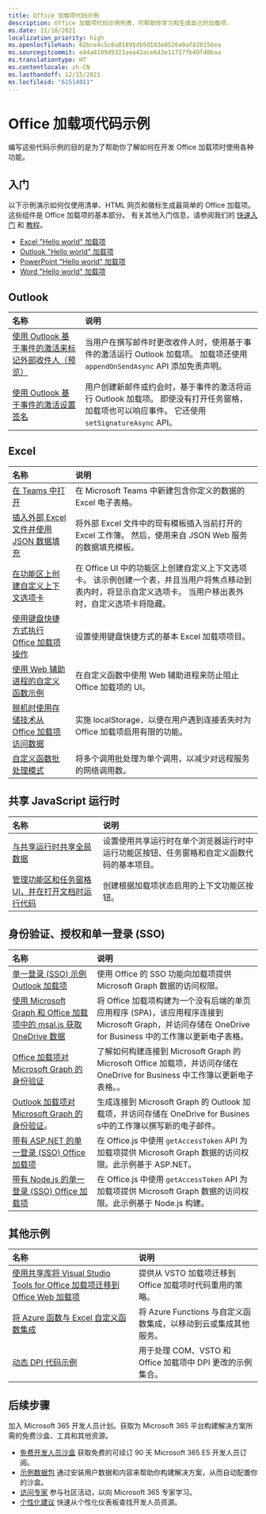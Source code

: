 ```yaml
---
title: Office 加载项代码示例
description: Office 加载项代码示例列表，可帮助你学习和生成自己的加载项。
ms.date: 11/18/2021
localization_priority: high
ms.openlocfilehash: 62bce4c5c6a01895db5d183e0526e0af820156ea
ms.sourcegitcommit: e44a8109d9323aea42ace643e11717fb49f40baa
ms.translationtype: HT
ms.contentlocale: zh-CN
ms.lasthandoff: 12/15/2021
ms.locfileid: "61514011"
---
```

# <a name="office-add-in-code-samples"></a>Office 加载项代码示例

编写这些代码示例的目的是为了帮助你了解如何在开发 Office 加载项时使用各种功能。

## <a name="getting-started"></a>入门

以下示例演示如何仅使用清单、HTML 网页和徽标生成最简单的 Office 加载项。 这些组件是 Office 加载项的基本部分。 有关其他入门信息，请参阅我们的 [快速入门](../quickstarts/excel-quickstart-jquery.md) 和 [教程](/search/?terms=tutorial&scope=Office%20Add-ins)。

* [Excel "Hello world" 加载项](https://github.com/OfficeDev/PnP-OfficeAddins/tree/main/Samples/hello-world/excel-hello-world)
* [Outlook "Hello world" 加载项](https://github.com/OfficeDev/PnP-OfficeAddins/tree/main/Samples/hello-world/outlook-hello-world)
* [PowerPoint "Hello world" 加载项](https://github.com/OfficeDev/PnP-OfficeAddins/tree/main/Samples/hello-world/powerpoint-hello-world)
* [Word "Hello world" 加载项](https://github.com/OfficeDev/PnP-OfficeAddins/tree/main/Samples/hello-world/word-hello-world)

## <a name="outlook"></a>Outlook

| 名称                | 说明         |
|:--------------------|:--------------------|
| [使用 Outlook 基于事件的激活来标记外部收件人（预览）](/samples/officedev/pnp-officeaddins/outlook-add-in-tag-external-recipients) | 当用户在撰写邮件时更改收件人时，使用基于事件的激活运行 Outlook 加载项。 加载项还使用 `appendOnSendAsync` API 添加免责声明。 |
| [使用 Outlook 基于事件的激活设置签名](/samples/officedev/pnp-officeaddins/outlook-add-in-set-signature/) | 用户创建新邮件或约会时，基于事件的激活将运行 Outlook 加载项。 即使没有打开任务窗格，加载项也可以响应事件。 它还使用 `setSignatureAsync` API。 |

## <a name="excel"></a>Excel

| 名称                | 说明         |
|:--------------------|:--------------------|
| [在 Teams 中打开](/samples/officedev/pnp-officeaddins/office-excel-add-in-open-in-teams/) | 在 Microsoft Teams 中新建包含你定义的数据的 Excel 电子表格。|
| [插入外部 Excel 文件并使用 JSON 数据填充](/samples/officedev/pnp-officeaddins/excel-add-in-insert-external-file/)  | 将外部 Excel 文件中的现有模板插入当前打开的 Excel 工作簿。 然后，使用来自 JSON Web 服务的数据填充模板。 |
| [在功能区上创建自定义上下文选项卡](/samples/officedev/pnp-officeaddins/office-add-in-contextual-tabs/) | 在 Office UI 中的功能区上创建自定义上下文选项卡。 该示例创建一个表，并且当用户将焦点移动到表内时，将显示自定义选项卡。 当用户移出表外时，自定义选项卡将隐藏。 |
| [使用键盘快捷方式执行 Office 加载项操作](/samples/officedev/pnp-officeaddins/office-add-in-keyboard-shortcuts) | 设置使用键盘快捷方式的基本 Excel 加载项项目。 |
| [使用 Web 辅助进程的自定义函数示例](/samples/officedev/pnp-officeaddins/excel-custom-function-web-worker-pattern/) | 在自定义函数中使用 Web 辅助进程来防止阻止 Office 加载项的 UI。 |
| [脱机时使用存储技术从 Office 加载项访问数据](/samples/officedev/pnp-officeaddins/use-storage-techniques-to-access-data-from-an-office-add-in-when-offline/) | 实施 localStorage，以便在用户遇到连接丢失时为 Office 加载项启用有限的功能。 |
| [自定义函数批处理模式](/samples/officedev/pnp-officeaddins/excel-custom-function-batching-pattern/)| 将多个调用批处理为单个调用，以减少对远程服务的网络调用数。|

## <a name="shared-javascript-runtime"></a>共享 JavaScript 运行时

| 名称                | 说明         |
|:--------------------|:--------------------|
[与共享运行时共享全局数据](/samples/officedev/pnp-officeaddins/office-add-in-shared-runtime-global-data/) | 设置使用共享运行时在单个浏览器运行时中运行功能区按钮、任务窗格和自定义函数代码的基本项目。 |
| [管理功能区和任务窗格 UI，并在打开文档时运行代码](/samples/officedev/pnp-officeaddins/office-add-in-ribbon-task-pane-ui/) | 创建根据加载项状态启用的上下文功能区按钮。 |

## <a name="authentication-authorization-and-single-sign-on-sso"></a>身份验证、授权和单一登录 (SSO)

| 名称                | 说明         |
|:--------------------|:--------------------|
| [单一登录 (SSO) 示例 Outlook 加载项](/samples/officedev/pnp-officeaddins/outlook-add-in-sso-aspnet/) | 使用 Office 的 SSO 功能向加载项提供 Microsoft Graph 数据的访问权限。|
| [使用 Microsoft Graph 和 Office 加载项中的 msal.js 获取 OneDrive 数据](/samples/officedev/pnp-officeaddins/office-add-in-auth-graph-react/) | 将 Office 加载项构建为一个没有后端的单页应用程序 (SPA)，该应用程序连接到 Microsoft Graph，并访问存储在 OneDrive for Business 中的工作簿以更新电子表格。  |
| [Office 加载项对 Microsoft Graph 的身份验证](/samples/officedev/pnp-officeaddins/office-add-in-auth-aspnet-graph/) | 了解如何构建连接到 Microsoft Graph 的 Microsoft Office 加载项，并访问存储在 OneDrive for Business 中工作簿以更新电子表格。。 |
| [Outlook 加载项对 Microsoft Graph 的身份验证](/samples/officedev/pnp-officeaddins/outlook-add-in-auth-aspnet-graph/)。 | 生成连接到 Microsoft Graph 的 Outlook 加载项，并访问存储在 OneDrive for Busines s中的工作簿以撰写新的电子邮件。 |
| [带有 ASP.NET 的单一登录 (SSO) Office 加载项](/samples/officedev/pnp-officeaddins/office-add-in-sso-aspnet/) | 在 Office.js 中使用 `getAccessToken` API 为加载项提供 Microsoft Graph 数据的访问权限。此示例基于 ASP.NET。 |
| [带有 Node.js 的单一登录 (SSO) Office 加载项](/samples/officedev/pnp-officeaddins/office-add-in-sso-nodejs/) | 在 Office.js 中使用 `getAccessToken` API 为加载项提供 Microsoft Graph 数据的访问权限。此示例基于 Node.js 构建。|

## <a name="additional-samples"></a>其他示例

| 名称                | 说明         |
|:--------------------|:--------------------|
|[使用共享库将 Visual Studio Tools for Office 加载项迁移到 Office Web 加载项](/samples/officedev/pnp-officeaddins/vsto-shared-library-excel/) |提供从 VSTO 加载项迁移到 Office 加载项时代码重用的策略。 |
| [将 Azure 函数与 Excel 自定义函数集成](/samples/officedev/pnp-officeaddins/azure-function-with-excel-custom-function/) | 将 Azure Functions 与自定义函数集成，以移动到云或集成其他服务。 |
|[动态 DPI 代码示例](/samples/officedev/pnp-officeaddins/dynamic-dpi-code-samples/) |用于处理 COM、VSTO 和 Office 加载项中 DPI 更改的示例集合。 |

## <a name="next-steps"></a>后续步骤

加入 Microsoft 365 开发人员计划。获取为 Microsoft 365 平台构建解决方案所需的免费沙盒、工具和其他资源。

- [免费开发人员沙盒](https://developer.microsoft.com/microsoft-365/dev-program#Subscription) 获取免费的可续订 90 天 Microsoft 365 E5 开发人员订阅。
- [示例数据包](https://developer.microsoft.com/microsoft-365/dev-program#Sample) 通过安装用户数据和内容来帮助你构建解决方案，从而自动配置你的沙盒。
- [访问专家](https://developer.microsoft.com/microsoft-365/dev-program#Experts) 参与社区活动，以向 Microsoft 365 专家学习。
- [个性化建议](https://developer.microsoft.com/microsoft-365/dev-program#Recommendations) 快速从个性化仪表板查找开发人员资源。
